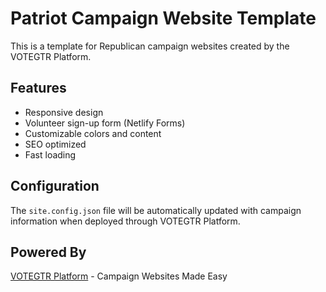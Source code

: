 # Patriot Campaign Website Template

This is a template for Republican campaign websites created by the VOTEGTR Platform.

## Features
- Responsive design
- Volunteer sign-up form (Netlify Forms)
- Customizable colors and content
- SEO optimized
- Fast loading

## Configuration
The `site.config.json` file will be automatically updated with campaign information when deployed through VOTEGTR Platform.

## Powered By
[VOTEGTR Platform](https://votegtr.com) - Campaign Websites Made Easy